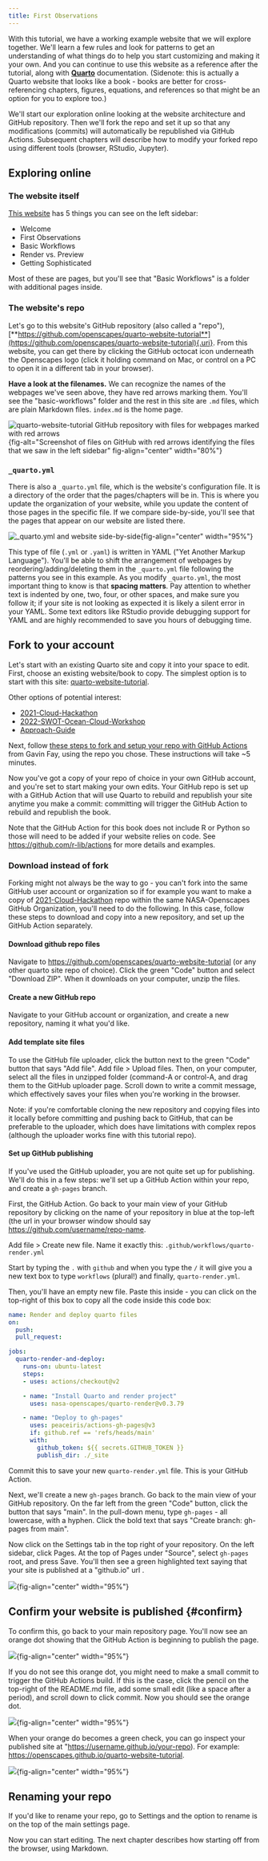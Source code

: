 ```yaml
---
title: First Observations
---
```


With this tutorial, we have a working example website that we will explore together. We'll learn a few rules and look for patterns to get an understanding of what things do to help you start customizing and making it your own. And you can continue to use this website as a reference after the tutorial, along with [**Quarto**](https://quarto.org) documentation. (Sidenote: this is actually a Quarto website that looks like a book - books are better for cross-referencing chapters, figures, equations, and references so that might be an option for you to explore too.)

We'll start our exploration online looking at the website architecture and GitHub repository. Then we'll fork the repo and set it up so that any modifications (commits) will automatically be republished via GitHub Actions. Subsequent chapters will describe how to modify your forked repo using different tools (browser, RStudio, Jupyter).

## Exploring online

### The website itself

[This website](https://openscapes.github.io/quarto-website-tutorial/) has 5 things you can see on the left sidebar:

-   Welcome
-   First Observations
-   Basic Workflows
-   Render vs. Preview
-   Getting Sophisticated

Most of these are pages, but you'll see that "Basic Workflows" is a folder with additional pages inside.

### The website's repo

Let's go to this website's GitHub repository (also called a "repo"), [**https://github.com/openscapes/quarto-website-tutorial**](https://github.com/openscapes/quarto-website-tutorial){.uri}. From this website, you can get there by clicking the GitHub octocat icon underneath the Openscapes logo (click it holding command on Mac, or control on a PC to open it in a different tab in your browser).

**Have a look at the filenames.** We can recognize the names of the webpages we've seen above, they have red arrows marking them. You'll see the "basic-workflows" folder and the rest in this site are `.md` files, which are plain Markdown files. `index.md` is the home page.

![quarto-website-tutorial GitHub repository with files for webpages marked with red arrows](images/quarto-files-github.png){fig-alt="Screenshot of files on GitHub with red arrows identifying the files that we saw in the left sidebar" fig-align="center" width="80%"}

### `_quarto.yml`

There is also a `_quarto.yml` file, which is the website's configuration file. It is a directory of the order that the pages/chapters will be in. This is where you update the organization of your website, while you update the content of those pages in the specific file. If we compare side-by-side, you'll see that the pages that appear on our website are listed there.

![`_quarto.yml` and website side-by-side](images/quarto-yml-site-side-by-side.png){fig-align="center" width="95%"}

This type of file (`.yml` or `.yaml`) is written in YAML ("Yet Another Markup Language"). You'll be able to shift the arrangement of webpages by reordering/adding/deleting them in the `_quarto.yml` file following the patterns you see in this example. As you modify `_quarto.yml`, the most important thing to know is that **spacing matters**. Pay attention to whether text is indented by one, two, four, or other spaces, and make sure you follow it; if your site is not looking as expected it is likely a silent error in your YAML. Some text editors like RStudio provide debugging support for YAML and are highly recommended to save you hours of debugging time.

## Fork to your account

Let's start with an existing Quarto site and copy it into your space to edit. First, choose an existing website/book to copy. The simplest option is to start with this site: [quarto-website-tutorial](https://github.com/Openscapes/quarto-website-tutorial).

Other options of potential interest:

-   [2021-Cloud-Hackathon](https://github.com/NASA-Openscapes/2021-Cloud-Hackathon)
-   [2022-SWOT-Ocean-Cloud-Workshop](https://github.com/podaac/2022-SWOT-Ocean-Cloud-Workshop)
-   [Approach-Guide](https://openscapes.github.io/approach-guide)

Next, follow [these steps to fork and setup your repo with GitHub Actions](https://github.com/thefaylab/lab-manual/wiki/Quick-steps-to-making-a-copy-of-the-lab-manual-&-publishing-it) from Gavin Fay, using the repo you chose. These instructions will take \~5 minutes.

Now you've got a copy of your repo of choice in your own GitHub account, and you're set to start making your own edits. Your GitHub repo is set up with a GitHub Action that will use Quarto to rebuild and republish your site anytime you make a commit: committing will trigger the GitHub Action to rebuild and republish the book.

Note that the GitHub Action for this book does not include R or Python so those will need to be added if your website relies on code. See <https://github.com/r-lib/actions> for more details and examples.

### Download instead of fork

Forking might not always be the way to go - you can't fork into the same GitHub user account or organization so if for example you want to make a copy of [2021-Cloud-Hackathon](https://github.com/nasa-openscapes/2021-Cloud-Hackathon) repo within the same NASA-Openscapes GitHub Organization, you'll need to do the following. In this case, follow these steps to download and copy into a new repository, and set up the GitHub Action separately.

#### Download github repo files

Navigate to <https://github.com/openscapes/quarto-website-tutorial> (or any other quarto site repo of choice). Click the green "Code" button and select "Download ZIP". When it downloads on your computer, unzip the files.

#### Create a new GitHub repo

Navigate to your GitHub account or organization, and create a new repository, naming it what you'd like.

#### Add template site files

To use the GitHub file uploader, click the button next to the green "Code" button that says "Add file". Add file \> Upload files. Then, on your computer, select all the files in unzipped folder (command-A or control-A, and drag them to the GitHub uploader page. Scroll down to write a commit message, which effectively saves your files when you're working in the browser.

Note: if you're comfortable cloning the new repository and copying files into it locally before committing and pushing back to GitHub, that can be preferable to the uploader, which does have limitations with complex repos (although the uploader works fine with this tutorial repo).

#### Set up GitHub publishing

If you've used the GitHub uploader, you are not quite set up for publishing. We'll do this in a few steps: we'll set up a GitHub Action within your repo, and create a `gh-pages` branch.

First, the GitHub Action. Go back to your main view of your GitHub repository by clicking on the name of your repository in blue at the top-left (the url in your browser window should say https://github.com/username/repo-name.

Add file \> Create new file. Name it exactly this: `.github/workflows/quarto-render.yml`

Start by typing the `.` with `github` and when you type the `/` it will give you a new text box to type `workflows` (plural!) and finally, `quarto-render.yml`.

Then, you'll have an empty new file. Paste this inside - you can click on the top-right of this box to copy all the code inside this code box:

``` yaml
name: Render and deploy quarto files
on: 
  push:
  pull_request:

jobs:
  quarto-render-and-deploy:
    runs-on: ubuntu-latest
    steps:
    - uses: actions/checkout@v2

    - name: "Install Quarto and render project"
      uses: nasa-openscapes/quarto-render@v0.3.79 

    - name: "Deploy to gh-pages"
      uses: peaceiris/actions-gh-pages@v3
      if: github.ref == 'refs/heads/main'
      with:
        github_token: ${{ secrets.GITHUB_TOKEN }}
        publish_dir: ./_site
```

Commit this to save your new `quarto-render.yml` file. This is your GitHub Action.

Next, we'll create a new `gh-pages` branch. Go back to the main view of your GitHub repository. On the far left from the green "Code" button, click the button that says "main". In the pull-down menu, type `gh-pages` - all lowercase, with a hyphen. Click the bold text that says "Create branch: gh-pages from main".

Now click on the Settings tab in the top right of your repository. On the left sidebar, click Pages. At the top of Pages under "Source", select `gh-pages` root, and press Save. You'll then see a green highlighted text saying that your site is published at a "github.io" url .

![](images/github-source-gh-pages.png){fig-align="center" width="95%"}

## Confirm your website is published  {#confirm}

To confirm this, go back to your main repository page. You'll now see an orange dot showing that the GitHub Action is beginning to publish the page.

![](images/github-action-orange.png){fig-align="center" width="95%"}

If you do not see this orange dot, you might need to make a small commit to trigger the GitHub Actions build. If this is the case, click the pencil on the top-right of the README.md file, add some small edit (like a space after a period), and scroll down to click commit. Now you should see the orange dot.

![](images/github-edit-readme.png){fig-align="center" width="95%"}

When your orange do becomes a green check, you can go inspect your published site at "https://username.github.io/your-repo). For example: <https://openscapes.github.io/quarto-website-tutorial>.

![](images/github-action-green.png){fig-align="center" width="95%"}

## Renaming your repo

If you'd like to rename your repo, go to Settings and the option to rename is on the top of the main settings page.

Now you can start editing. The next chapter describes how starting off from the browser, using Markdown.
